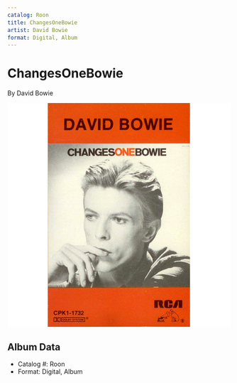 ```yaml
---
catalog: Roon
title: ChangesOneBowie
artist: David Bowie
format: Digital, Album
---
```


# ChangesOneBowie

By David Bowie

![](../../assets/albumcovers/David_Bowie-ChangesOneBowie.png)

## Album Data

- Catalog #: Roon
- Format: Digital, Album

